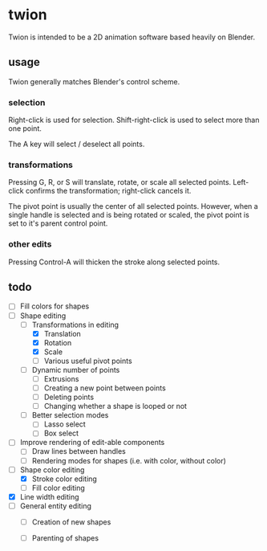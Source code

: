 # twion
Twion is intended to be a 2D animation software based heavily on Blender.

## usage
Twion generally matches Blender's control scheme.

### selection
Right-click is used for selection. Shift-right-click is used to select more than one point.

The A key will select / deselect all points.

### transformations
Pressing G, R, or S will translate, rotate, or scale all selected points. Left-click confirms the transformation; right-click cancels it.

The pivot point is usually the center of all selected points. However, when a single handle is selected and is being rotated or scaled, the pivot point is set to it's parent control point.

### other edits
Pressing Control-A will thicken the stroke along selected points.

## todo
- [ ] Fill colors for shapes
- [ ] Shape editing
   - [ ] Transformations in editing
      - [x] Translation
      - [x] Rotation
      - [x] Scale
      - [ ] Various useful pivot points
   - [ ] Dynamic number of points
      - [ ] Extrusions
      - [ ] Creating a new point between points
      - [ ] Deleting points
      - [ ] Changing whether a shape is looped or not
   - [ ] Better selection modes
      - [ ] Lasso select
      - [ ] Box select
- [ ] Improve rendering of edit-able components
   - [ ] Draw lines between handles
   - [ ] Rendering modes for shapes (i.e. with color, without color)
- [ ] Shape color editing
   - [x] Stroke color editing
   - [ ] Fill color editing
- [x] Line width editing
- [ ] General entity editing
   - [ ] Creation of new shapes
   - [ ] Parenting of shapes


